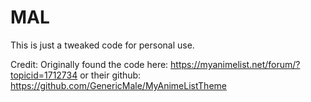 # MAL
This is just a tweaked code for personal use.

Credit:
Originally found the code here: https://myanimelist.net/forum/?topicid=1712734
or their github: https://github.com/GenericMale/MyAnimeListTheme
